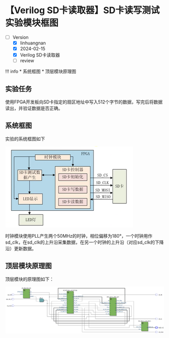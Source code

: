 # 【Verilog SD卡读取器】SD卡读写测试实验模块框图

- [ ] Version
    * [x] linhuangnan
    * [x] 2024-02-15 
    * [x] Verilog SD卡读取器
    * [ ] review

!!! info
    * 系统框图
    * 顶层模块原理图

## 实验任务

使用FPGA开发板向SD卡指定的扇区地址中写入512个字节的数据，写完后将数据读出，并验证数据是否正确。

## 系统框图

实验的系统框图如下

![209](../img/209.png)

时钟模块使用PLL产生两个50MHz的时钟，相位偏移为180°，一个时钟用作sd_clk，在sd_clk的上升沿采集数据，在另一个时钟的上升沿（对应sd_clk的下降沿）更新数据。

## 顶层模块原理图

顶层模块的原理图如下：

![210](../img/210.png)


